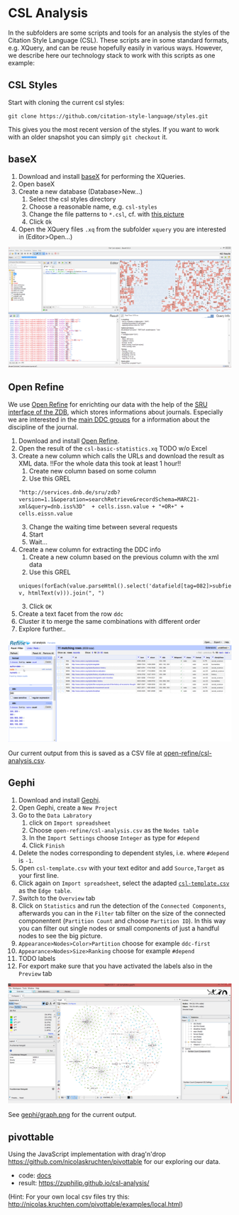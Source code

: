 # CSL Analysis

In the subfolders are some scripts and tools for an analysis
the styles of the Citation Style Language (CSL). These scripts
are in some standard formats, e.g. XQuery, and can be reuse
hopefully easily in various ways. However, we describe here
our technology stack to work with this scripts as one example:

## CSL Styles

Start with cloning the current csl styles:
```
git clone https://github.com/citation-style-language/styles.git
```
This gives you the most recent version of the styles. If you want
to work with an older snapshot you can simply `git checkout` it.

## baseX

1. Download and install [baseX](http://basex.org/) for performing the
XQueries.
2. Open baseX
3. Create a new database (Database>New...)
   1. Select the csl styles directory
   2. Choose a reasonable name, e.g. `csl-styles`
   3. Change the file patterns to `*.csl`, cf. with [this picture](img/basex-new-database.jpg)
   4. Click `Ok`
4. Open the XQuery files `.xq` from the subfolder `xquery` you are
interested in (Editor>Open...)

![basex-new-database](img/basex-csl-example.png)

## Open Refine

We use [Open Refine](http://openrefine.org/) for enrichting
our data with the help of the
[SRU interface of the ZDB](http://www.zeitschriftendatenbank.de/services/schnittstellen/sru/),
which stores informations about journals. Especially we are
interested in the
[main DDC groups](http://www.dnb.de/SharedDocs/Downloads/DE/DNB/service/ddcSachgruppenDNB.pdf?__blob=publicationFile)
for a information about the discipline of the journal.

1. Download and install [Open Refine](http://openrefine.org/).
2. Open the result of the `csl-basic-statistics.xq` TODO w/o Excel
3. Create a new column which calls the URLs and download the
result as XML data. !!For the whole data this took at least 1 hour!!
   1. Create new column based on some column
   2. Use this GREL
   ```
   "http://services.dnb.de/sru/zdb?version=1.1&operation=searchRetrieve&recordSchema=MARC21-xml&query=dnb.iss%3D"  + cells.issn.value + "+OR+" + cells.eissn.value
   ```
   3. Change the waiting time between several requests
   4. Start
   5. Wait...
4. Create a new column for extracting the DDC info
   1. Create a new column based on the previous column with the xml data
   2. Use this GREL
   ```
   uniques(forEach(value.parseHtml().select('datafield[tag=082]>subfield[code=a]'), v, htmlText(v))).join(", ")
   ```
   3. Click `OK`
5. Create a text facet from the row `ddc`
6. Cluster it to merge the same combinations with different order
7. Explore further..

![open refine](img/open-refine.png)

Our current output from this is saved as a CSV file at [open-refine/csl-analysis.csv](open-refine/csl-analysis.csv).

## Gephi

1. Download and install [Gephi](https://gephi.org/).
2. Open Gephi, create a `New Project`
3. Go to the `Data Labratory`
   1. click on `Import spreadsheet`
   2. Choose `open-refine/csl-analysis.csv` as the `Nodes table`
   3. In the `Import Settings` choose `Integer` as type for `#depend`
   4. Click `Finish`
4. Delete the nodes corresponding to dependent styles, i.e. where `#depend` is `-1`.
5. Open `csl-template.csv` with your text editor and add `Source,Target` as your first line.
6. Click again on `Import spreadsheet`, select the adapted [`csl-template.csv`](gephy/csl-template-with-header.csv) as the `Edge table`.
7. Switch to the `Overview` tab
8. Click on `Statistics` and run the detection of the `Connected Components`, afterwards you can in the `Filter` tab filter on the size of the connected componentent (`Partition Count` and choose `Partition ID`). In this way you can filter out single nodes or small components of just a handful nodes to see the big picture.
9. `Appearance>Nodes>Color>Partition` choose for example `ddc-first`
10. `Appearance>Nodes>Size>Ranking` choose for example `#depend`
11. TODO labels
12. For export make sure that you have activated the labels also in the `Preview` tab

![gephi](img/gephi.png)

See [gephi/graph.png](gephi/graph.png) for the current output.

## pivottable

Using the JavaScript implementation with drag'n'drop https://github.com/nicolaskruchten/pivottable for our exploring our data.

* code: [docs](docs)
* result: https://zuphilip.github.io/csl-analysis/

(Hint: For your own local csv files try this: http://nicolas.kruchten.com/pivottable/examples/local.html)
